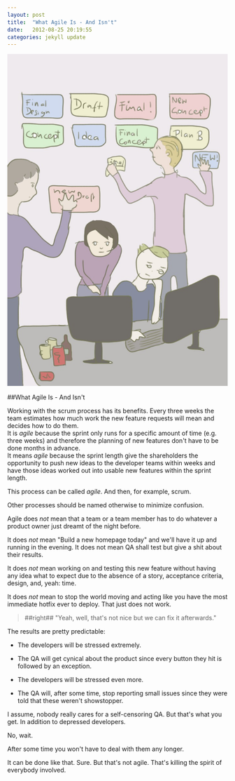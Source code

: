 ```yaml
---
layout: post
title:  "What Agile Is - And Isn't"
date:   2012-08-25 20:19:55
categories: jekyll update
---
```


<img src="/images/IMG_1617.JPG" class="half-width left" />

##What Agile Is - And Isn't

Working with the scrum process has its benefits. Every three weeks the team estimates how much work the new feature requests will mean and decides how to do them.   
It is _agile_ because the sprint only runs for a specific amount of time (e.g. three weeks) and therefore the planning of new features don't have to be done months in advance.  
It means _agile_ because the sprint length give the shareholders the opportunity to push new ideas to the developer teams within weeks and have those ideas worked out into usable new features within the sprint length.

This process can be called _agile_. And then, for example, scrum. 

Other processes should be named otherwise to minimize confusion.


Agile does _not_ mean that a team or a team member has to do whatever a product owner just dreamt of the night before. 

It does _not_ mean "Build a new homepage today" and we'll have it up and running in the evening. It does not mean QA shall test but give a shit about their results. 

It does _not_ mean working on and testing this new feature without having any idea what to expect due to the absence of a story, acceptance criteria, design, and, yeah: time.

It does _not_ mean to stop the world moving and acting like you have the most immediate hotfix ever to deploy. That just does not work.

> ##right## "Yeah, well, that's not nice but we can fix it afterwards."


The results are pretty predictable:

* The developers will be stressed extremely.  

* The QA will get cynical about the product since every button they hit is followed by an exception. 

* The developers will be stressed even more.

* The QA will, after some time, stop reporting small issues since they were told that these weren't showstopper. 

I assume, nobody really cares for a self-censoring QA. But that's what you get. In addition to depressed developers. 

No, wait. 

After some time you won't have to deal with them any longer.


It can be done like that. Sure. But that's not agile. That's killing the spirit of everybody involved.



<img src="http://vg03.met.vgwort.de/na/fad470e9d2d7439785bb6a8b34598a04" width="1" height="1" alt="">
